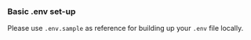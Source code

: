 ### Basic .env set-up

Please use `.env.sample` as reference for building up your `.env` file locally.
